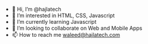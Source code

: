 - 👋 Hi, I’m @hajlatech
- 👀 I’m interested in HTML, CSS, Javascript
- 🌱 I’m currently learning Javascript
- 💞️ I’m looking to collaborate on Web and Mobile Apps
- 📫 How to reach me waleed@hajlatech.com

<!---
hajlatech/hajlatech is a ✨ special ✨ repository because its `README.md` (this file) appears on your GitHub profile.
You can click the Preview link to take a look at your changes.
--->
